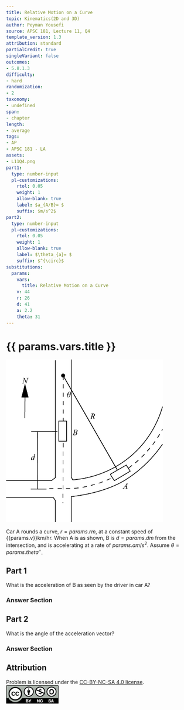 ```yaml
---
title: Relative Motion on a Curve
topic: Kinematics(2D and 3D)
author: Peyman Yousefi
source: APSC 181, Lecture 11, Q4
template_version: 1.3
attribution: standard
partialCredit: true
singleVariant: false
outcomes:
- 5.8.1.3
difficulty:
- hard
randomization:
- 2
taxonomy:
- undefined
span:
- chapter
length:
- average
tags:
- AP
- APSC 181 - LA
assets:
- L11Q4.png
part1:
  type: number-input
  pl-customizations:
    rtol: 0.05
    weight: 1
    allow-blank: true
    label: $a_{A/B}= $
    suffix: $m/s^2$
part2:
  type: number-input
  pl-customizations:
    rtol: 0.05
    weight: 1
    allow-blank: true
    label: $\theta_{a}= $
    suffix: $^{\circ}$
substitutions:
  params:
    vars:
      title: Relative Motion on a Curve
    v: 44
    r: 26
    d: 41
    a: 2.2
    theta: 31
---
```

# {{ params.vars.title }}
<img src="L11Q4.png" width=85%>

Car A rounds a curve, $r = {{params.r}}m$, at a constant speed of {{params.v}}km/hr.
When A is as shown, B is $d = {{params.d}} m$ from the intersection, and is accelerating at a rate of ${{params.a}} m/s^2$.
Assume $\theta = {{params.theta}}^{\circ}$.

## Part 1

What is the acceleration of B as seen by the driver in car A?

### Answer Section

## Part 2

What is the angle of the acceleration vector?

### Answer Section

## Attribution

Problem is licensed under the [CC-BY-NC-SA 4.0 license](https://creativecommons.org/licenses/by-nc-sa/4.0/).<br> ![The Creative Commons 4.0 license requiring attribution-BY, non-commercial-NC, and share-alike-SA license.](https://raw.githubusercontent.com/firasm/bits/master/by-nc-sa.png)
